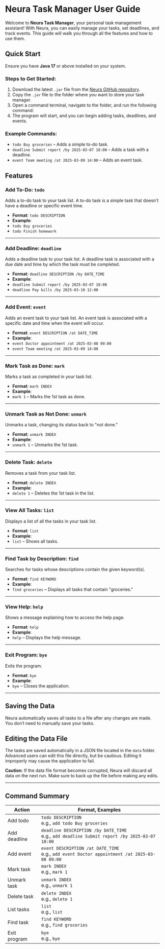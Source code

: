# Neura Task Manager User Guide

Welcome to **Neura Task Manager**, your personal task management assistant! With Neura, you can easily manage your tasks, set deadlines, and track events. This guide will walk you through all the features and how to use them.

## Quick Start

Ensure you have **Java 17** or above installed on your system.

### Steps to Get Started:
1. Download the latest `.jar` file from the [Neura GitHub repository](https://github.com/LeThiHongMinh/ip).
2. Copy the `.jar` file to the folder where you want to store your task manager.
3. Open a command terminal, navigate to the folder, and run the following command:
4. The program will start, and you can begin adding tasks, deadlines, and events.

### Example Commands:
- `todo Buy groceries` – Adds a simple to-do task.
- `deadline Submit report /by 2025-03-07 18:00` – Adds a task with a deadline.
- `event Team meeting /at 2025-03-09 14:00` – Adds an event task.

## Features

### Add To-Do: `todo`
Adds a to-do task to your task list. A to-do task is a simple task that doesn't have a deadline or specific event time.

- **Format**: `todo DESCRIPTION`
- **Example**:
- `todo Buy groceries`
- `todo Finish homework`

---

### Add Deadline: `deadline`
Adds a deadline task to your task list. A deadline task is associated with a due date and time by which the task must be completed.

- **Format**: `deadline DESCRIPTION /by DATE_TIME`
- **Example**:
- `deadline Submit report /by 2025-03-07 18:00`
- `deadline Pay bills /by 2025-03-10 12:00`

---

### Add Event: `event`
Adds an event task to your task list. An event task is associated with a specific date and time when the event will occur.

- **Format**: `event DESCRIPTION /at DATE_TIME`
- **Example**:
- `event Doctor appointment /at 2025-03-08 09:00`
- `event Team meeting /at 2025-03-09 14:00`

---

### Mark Task as Done: `mark`
Marks a task as completed in your task list.

- **Format**: `mark INDEX`
- **Example**:
- `mark 1` – Marks the 1st task as done.

---

### Unmark Task as Not Done: `unmark`
Unmarks a task, changing its status back to "not done."

- **Format**: `unmark INDEX`
- **Example**:
- `unmark 1` – Unmarks the 1st task.

---

### Delete Task: `delete`
Removes a task from your task list.

- **Format**: `delete INDEX`
- **Example**:
- `delete 1` – Deletes the 1st task in the list.

---

### View All Tasks: `list`
Displays a list of all the tasks in your task list.

- **Format**: `list`
- **Example**:
- `list` – Shows all tasks.

---

### Find Task by Description: `find`
Searches for tasks whose descriptions contain the given keyword(s).

- **Format**: `find KEYWORD`
- **Example**:
- `find groceries` – Displays all tasks that contain "groceries."

---

### View Help: `help`
Shows a message explaining how to access the help page.

- **Format**: `help`
- **Example**:
- `help` – Displays the help message.

---

### Exit Program: `bye`
Exits the program.

- **Format**: `bye`
- **Example**:
- `bye` – Closes the application.

---

## Saving the Data
Neura automatically saves all tasks to a file after any changes are made. You don’t need to manually save your tasks.

## Editing the Data File
The tasks are saved automatically in a JSON file located in the `data` folder. Advanced users can edit this file directly, but be cautious. Editing it improperly may cause the application to fail.

**Caution**: If the data file format becomes corrupted, Neura will discard all data on the next run. Make sure to back up the file before making any edits.

---

## Command Summary

| Action | Format, Examples                                                                                |
|--------|-------------------------------------------------------------------------------------------------|
| Add todo | `todo DESCRIPTION`<br>e.g., `add todo Buy groceries`                                            |
| Add deadline | `deadline DESCRIPTION /by DATE_TIME`<br>e.g., `add deadline Submit report /by 2025-03-07 18:00` |
| Add event | `event DESCRIPTION /at DATE_TIME`<br>e.g., `add event Doctor appointment /at 2025-03-08 09:00`  |
| Mark task | `mark INDEX`<br>e.g., `mark 1`                                                                  |
| Unmark task | `unmark INDEX`<br>e.g., `unmark 1`                                                              |
| Delete task | `delete INDEX`<br>e.g., `delete 1`                                                              |
| List tasks | `list`<br>e.g., `list`                                                                          |
| Find task | `find KEYWORD`<br>e.g., `find groceries`                                                        |
| Exit program | `bye`<br>e.g., `bye`                                                                            |
